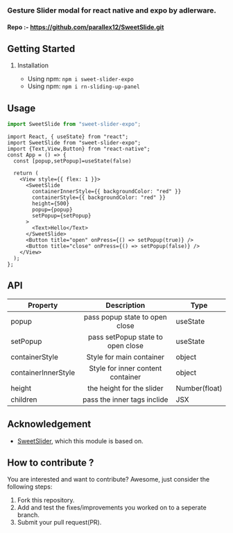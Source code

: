 ### Gesture Slider modal for react native and expo by adlerware.

#### Repo :- https://github.com/parallex12/SweetSlide.git

## Getting Started

1. Installation

   - Using npm: `npm i sweet-slider-expo`
   - Using npm: `npm i rn-sliding-up-panel`

## Usage

```javascript
import SweetSlide from "sweet-slider-expo";
```

```JSX
import React, { useState} from "react";
import SweetSlide from "sweet-slider-expo";
import {Text,View,Button} from "react-native";
const App = () => {
  const [popup,setPopup]=useState(false)

  return (
    <View style={{ flex: 1 }}>
      <SweetSlide
        containerInnerStyle={{ backgroundColor: "red" }}
        containerStyle={{ backgroundColor: "red" }}
        height={500}
        popup={popup}
        setPopup={setPopup}
      >
        <Text>Hello</Text>
      </SweetSlide>
      <Button title="open" onPress={() => setPopup(true)} />
      <Button title="close" onPress={() => setPopup(false)} />
    </View>
  );
};

```

## API

| Property            |                Description                | Type          |
| ------------------- | :---------------------------------------: | ------------- |
| popup               |      pass popup state to open close       | useState      |
| setPopup            |     pass setPopup state to open close     | useState      |
| containerStyle      |         Style for main container          | object        |
| containerInnerStyle |     Style for inner content container     | object        |
| height              |         the height for the slider         | Number(float) |
| children            | pass the inner tags inclide <SweetSlider> | JSX           |

## Acknowledgement

- <a href="https://github.com/parallex12/SweetSlide.git">SweetSlider</a>, which this module is based on.

## How to contribute ?

You are interested and want to contribute? Awesome, just consider the following steps:

1. Fork this repository.
2. Add and test the fixes/improvements you worked on to a seperate branch.
3. Submit your pull request(PR).

